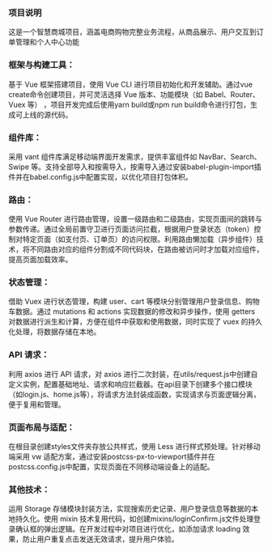 ### 项目说明
  这是一个智慧商城项目，涵盖电商购物完整业务流程，从商品展示、用户交互到订单管理和个人中心功能
### 框架与构建工具：
  基于 Vue 框架搭建项目，使用 Vue CLI 进行项目初始化和开发辅助。通过vue create命令创建项目，并可灵活选择 Vue 版本、功能模块（如 Babel、Router、Vuex 等） ，项目开发完成后使用yarn build或npm run build命令进行打包，生成可上线的源代码。
### 组件库：
  采用 vant 组件库满足移动端界面开发需求，提供丰富组件如 NavBar、Search、Swipe 等。支持全部导入和按需导入，按需导入通过安装babel-plugin-import插件并在babel.config.js中配置实现，以优化项目打包体积。
### 路由：
  使用 Vue Router 进行路由管理，设置一级路由和二级路由，实现页面间的跳转与参数传递。通过全局前置守卫进行页面访问拦截，根据用户登录状态（token）控制对特定页面（如支付页、订单页）的访问权限。利用路由懒加载（异步组件）技术，将不同路由对应的组件分割成不同代码块，在路由被访问时才加载对应组件，提高页面加载效率。
### 状态管理：
  借助 Vuex 进行状态管理，构建 user、cart 等模块分别管理用户登录信息、购物车数据。通过 mutations 和 actions 实现数据的修改和异步操作，使用 getters 对数据进行派生和计算，方便在组件中获取和使用数据，同时实现了 vuex 的持久化处理，将数据存储在本地。
### API 请求：
  利用 axios 进行 API 请求，对 axios 进行二次封装，在utils/request.js中创建自定义实例，配置基础地址、请求和响应拦截器。在api目录下创建多个接口模块（如login.js、home.js等），将请求方法封装成函数，实现请求与页面逻辑分离，便于复用和管理。
### 页面布局与适配：
  在根目录创建styles文件夹存放公共样式，使用 Less 进行样式预处理。针对移动端采用 vw 适配方案，通过安装postcss-px-to-viewport插件并在postcss.config.js中配置，实现页面在不同移动端设备上的适配。
### 其他技术：
  运用 Storage 存储模块封装方法，实现搜索历史记录、用户登录信息等数据的本地持久化。使用 mixin 技术复用代码，如创建mixins/loginConfirm.js文件处理登录确认框的弹出逻辑。在开发过程中对项目进行优化，如添加请求 loading 效果，防止用户重复点击发送无效请求，提升用户体验。
